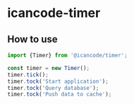 # icancode-timer

## How to use

```javascript
import {Timer} from '@icancode/timer';

const timer = new Timer();
timer.tick();
timer.tock('Start application');
timer.tock('Query database');
timer.tock('Push data to cache');
```